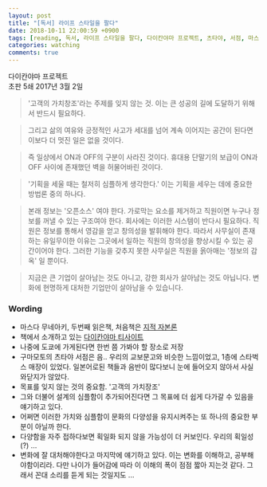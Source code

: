 ```yaml
---
layout: post
title: "[독서] 라이프 스타일을 팔다"
date: 2018-10-11 22:00:59 +0900
tags: [reading, 독서, 라이프 스타일을 팔다, 다이칸야마 프로젝트, 츠타야, 서점, 마스다 무네아키]
categories: watching
comments: true
---
```

다이칸야마 프로젝트   
초판 5쇄 2017년 3월 2일  

> '고객의 가치창조'라는 주제를 잊지 않는 것. 이는 큰 성공의 길에 도달하기 위해서 반드시 필요하다.

> 그리고 삶의 여유와 긍정적인 사고가 세대를 넘어 계속 이어지는 공간이 된다면 이보다 더 멋진 일은 없을 것이다.

> 즉 일상에서 ON과 OFF의 구분이 사라진 것이다. 휴대용 단말기의 보급이 ON과 OFF 사이에 존재했던 벽을 허물어바린 것이다.

> '기획을 세울 때는 철저히 심플하게 생각한다.' 이는 기획을 세우는 데에 중요한 방법론 중의 하나다.

> 본래 정보는 '오픈소스' 여야 한다. 가로막는 요소를 제거하고 직원이면 누구나 정보를 꺼낼 수 있는 구조여야 한다. 회사에는 이러한 시스템이 반다시 필요하다. 직원은 정보를 통해서 영감을 얻고 창의성을 발휘해야 한다. 따라서 사무실이 존재하는 유일무이한 이유는 그곳에서 일하는 직원의 창의성을 향상시킬 수 있는 공간이어야 한다. 그러한 기능을 갖추지 못한 사무실은 직원을 옭아매는 '정보의 감옥' 일 뿐이다.

> 지금은 큰 기업이 살아남는 것도 아니고, 강한 회사가 살아남는 것도 아닙니다. 변화에 현명하게 대처한 기업만이 살아남을 수 있습니다.

### Wording
* 마스다 무네아키, 두번째 읽은책, 처음책은 [지적 자본론](https://lionkang.github.io/2017-10-22/reading-IntelligentCapital)
* 책에서 소개하고 있는 [다이칸야마 티사이트](http://real.tsite.jp/daikanyama/)
* 나중에 도쿄에 가게된다면 한번 쯤 가봐야 할 장소로 저장
* 구마모토의 츠타야 서점은 음.. 우리의 교보문고와 비슷한 느낌이었고, 1층에 스타벅스 매장이 있었다. 일본어로된 책들과 음반이 많다보니 눈에 들어오지 않아서 사실 와닫지가 않았다.
* 목표를 잊지 않는 것의 중요함. '고객의 가치장조'
* 그와 더불어 설계의 심플함이 추가되어진다면 그 목표에 더 쉽게 다가갈 수 있음을 얘기하고 있다. 
* 어쩌면 이러한 가치와 심플함이 문화의 다양성을 유지시켜주는 또 하나의 중요한 부분이 아닐까 한다. 
* 다양함을 자주 접하다보면 획일화 되지 않을 가능성이 더 커보인다. 우리의 획일성(?) ...
* 변화에 잘 대처해야한다고 마지막에 얘기하고 있다. 이는 변화를 이해하고, 공부해야함이리라. 다만 나이가 들어감에 따라 이 이해의 폭이 점점 짧아 지는것 같다. 그래서 꼰대 소리를 듣게 되는 것일지도 ...